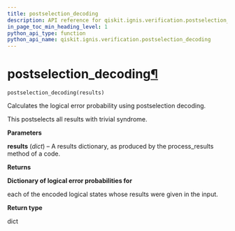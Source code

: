 ```yaml
---
title: postselection_decoding
description: API reference for qiskit.ignis.verification.postselection_decoding
in_page_toc_min_heading_level: 1
python_api_type: function
python_api_name: qiskit.ignis.verification.postselection_decoding
---
```


# postselection\_decoding[¶](#postselection-decoding "Permalink to this headline")

<span id="qiskit.ignis.verification.postselection_decoding" />

`postselection_decoding(results)`

Calculates the logical error probability using postselection decoding.

This postselects all results with trivial syndrome.

**Parameters**

**results** (*dict*) – A results dictionary, as produced by the process\_results method of a code.

**Returns**

**Dictionary of logical error probabilities for**

each of the encoded logical states whose results were given in the input.

**Return type**

dict

